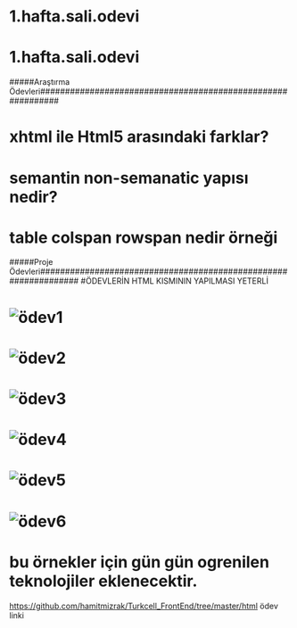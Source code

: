 # 1.hafta.sali.odevi
# 1.hafta.sali.odevi
#####Araştırma Ödevleri############################################################
#    xhtml ile Html5 arasındaki farklar?
#    semantin non-semanatic yapısı nedir?
#    table colspan rowspan nedir örneği
#####Proje Ödevleri################################################################
  #ÖDEVLERİN HTML KISMININ YAPILMASI YETERLİ
#  ![ödev1](https://user-images.githubusercontent.com/87547007/172599355-6618524a-dcbc-4a98-8a5e-199ee23872ba.png)
#  ![ödev2](https://user-images.githubusercontent.com/87547007/172599537-5c448151-ff68-4a63-bf20-8474e4834165.png)
#  ![ödev3](https://user-images.githubusercontent.com/87547007/172599599-be13e334-17aa-426d-a4a9-cb6f40ae684a.png)
#  ![ödev4](https://user-images.githubusercontent.com/87547007/172599667-050dff5b-303f-4ac5-bb6e-79cf895d5785.png)
#  ![ödev5](https://user-images.githubusercontent.com/87547007/172599759-1de58d55-a0fe-4694-9a36-5f06b72f5994.png)
#  ![ödev6](https://user-images.githubusercontent.com/87547007/172599780-00f1983a-0246-45f6-ba62-2c3d53e4bca6.png)
 # bu örnekler için gün gün ogrenilen teknolojiler eklenecektir.
https://github.com/hamitmizrak/Turkcell_FrontEnd/tree/master/html ödev linki
